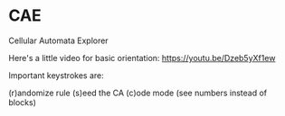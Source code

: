 # CAE
Cellular Automata Explorer

Here's a little video for basic orientation: https://youtu.be/Dzeb5yXf1ew

Important keystrokes are:

(r)andomize rule
(s)eed the CA
(c)ode mode   (see numbers instead of blocks)
